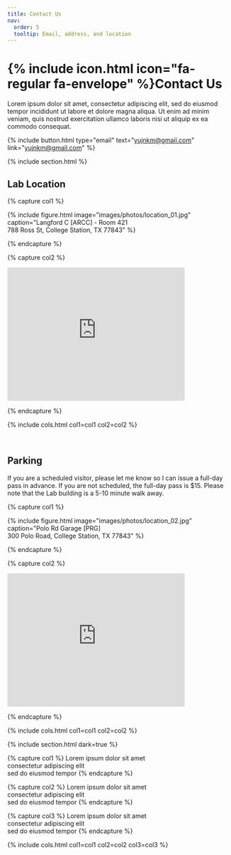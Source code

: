 ```yaml
---
title: Contact Us
nav:
  order: 5
  tooltip: Email, address, and location
---
```


# {% include icon.html icon="fa-regular fa-envelope" %}Contact Us

Lorem ipsum dolor sit amet, consectetur adipiscing elit, sed do eiusmod tempor
incididunt ut labore et dolore magna aliqua. Ut enim ad minim veniam, quis
nostrud exercitation ullamco laboris nisi ut aliquip ex ea commodo consequat.

{%
  include button.html
  type="email"
  text="yujnkm@gmail.com"
  link="yujnkm@gmail.com"
%}


{% include section.html %}

## Lab Location

{% capture col1 %}

{%
  include figure.html
  image="images/photos/location_01.jpg"
  caption="Langford C [ARCC] - Room 421 <br>
  788 Ross St, College Station, TX 77843"
%}

{% endcapture %}

{% capture col2 %}

<iframe src="https://www.google.com/maps/embed?pb=!1m18!1m12!1m3!1d2387.3643549441467!2d-96.3386220303304!3d30.619502998414962!2m3!1f0!2f0!3f0!3m2!1i1024!2i768!4f13.1!3m3!1m2!1s0x8646839137174d43%3A0x9f0f8d71ead29d3b!2sArchitecture%20Center%20Bldg%20C%2C%203137%20TAMU%2C%20College%20Station%2C%20TX%2077840!5e1!3m2!1sen!2sus!4v1753391462597!5m2!1sen!2sus" width="400" height="300" style="border:0;" allowfullscreen="" loading="lazy" referrerpolicy="no-referrer-when-downgrade"></iframe>

{% endcapture %}

{% include cols.html col1=col1 col2=col2 %}

<br>

## Parking

  If you are a scheduled visitor, please let me know so I can issue a full-day pass in advance. If you are not scheduled, the full-day pass is $15.
  Please note that the Lab building is a 5-10 minute walk away.

{% capture col1 %}

{%
  include figure.html
  image="images/photos/location_02.jpg"
  caption="Polo Rd Garage [PRG] <br>
  300 Polo Road, College Station, TX 77843"
%}

{% endcapture %}

{% capture col2 %}

<iframe src="https://www.google.com/maps/embed?pb=!1m18!1m12!1m3!1d1680.4042138547866!2d-96.3377022996341!3d30.622879434840765!2m3!1f0!2f0!3f0!3m2!1i1024!2i768!4f13.1!3m3!1m2!1s0x864683e74e996a75%3A0x6937157fd58bc82b!2sPolo%20Road%20Garage%20(PRG)!5e1!3m2!1sen!2sus!4v1753393619391!5m2!1sen!2sus" width="400" height="300" style="border:0;" allowfullscreen="" loading="lazy" referrerpolicy="no-referrer-when-downgrade"></iframe>

{% endcapture %}

{% include cols.html col1=col1 col2=col2 %}

{% include section.html dark=true %}

{% capture col1 %}
Lorem ipsum dolor sit amet  
consectetur adipiscing elit  
sed do eiusmod tempor
{% endcapture %}

{% capture col2 %}
Lorem ipsum dolor sit amet  
consectetur adipiscing elit  
sed do eiusmod tempor
{% endcapture %}

{% capture col3 %}
Lorem ipsum dolor sit amet  
consectetur adipiscing elit  
sed do eiusmod tempor
{% endcapture %}

{% include cols.html col1=col1 col2=col2 col3=col3 %}
